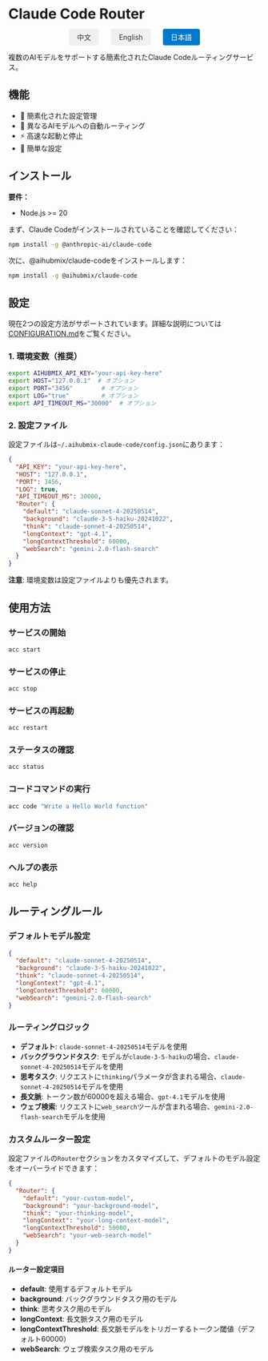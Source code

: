 # Claude Code Router

<div align="center">
  <div style="margin-bottom: 20px;">
    <a href="./README.zh.md" style="margin: 0 10px; padding: 8px 16px; background-color: #f0f0f0; color: #333; text-decoration: none; border-radius: 4px;">中文</a>
    <a href="./README.md" style="margin: 0 10px; padding: 8px 16px; background-color: #f0f0f0; color: #333; text-decoration: none; border-radius: 4px;">English</a>
    <a href="./README.ja.md" style="margin: 0 10px; padding: 8px 16px; background-color: #007acc; color: white; text-decoration: none; border-radius: 4px;">日本語</a>
  </div>
</div>

複数のAIモデルをサポートする簡素化されたClaude Codeルーティングサービス。

## 機能

- 🚀 簡素化された設定管理
- 🔄 異なるAIモデルへの自動ルーティング
- ⚡ 高速な起動と停止
- 🔧 簡単な設定

## インストール

**要件：**
- Node.js >= 20

まず、Claude Codeがインストールされていることを確認してください：
```bash
npm install -g @anthropic-ai/claude-code
```

次に、@aihubmix/claude-codeをインストールします：
```bash
npm install -g @aihubmix/claude-code
```

## 設定

現在2つの設定方法がサポートされています。詳細な説明については[CONFIGURATION.md](./CONFIGURATION.md)をご覧ください。

### 1. 環境変数（推奨）

```bash
export AIHUBMIX_API_KEY="your-api-key-here"
export HOST="127.0.0.1"  # オプション
export PORT="3456"        # オプション
export LOG="true"         # オプション
export API_TIMEOUT_MS="30000"  # オプション
```

### 2. 設定ファイル

設定ファイルは`~/.aihubmix-claude-code/config.json`にあります：

```json
{
  "API_KEY": "your-api-key-here",
  "HOST": "127.0.0.1",
  "PORT": 3456,
  "LOG": true,
  "API_TIMEOUT_MS": 30000,
  "Router": {
    "default": "claude-sonnet-4-20250514",
    "background": "claude-3-5-haiku-20241022",
    "think": "claude-sonnet-4-20250514",
    "longContext": "gpt-4.1",
    "longContextThreshold": 60000,
    "webSearch": "gemini-2.0-flash-search"
  }
}
```

**注意**: 環境変数は設定ファイルよりも優先されます。

## 使用方法

### サービスの開始

```bash
acc start
```

### サービスの停止

```bash
acc stop
```

### サービスの再起動

```bash
acc restart
```

### ステータスの確認

```bash
acc status
```

### コードコマンドの実行

```bash
acc code "Write a Hello World function"
```

### バージョンの確認

```bash
acc version
```

### ヘルプの表示

```bash
acc help
```

## ルーティングルール

### デフォルトモデル設定

```json
{
  "default": "claude-sonnet-4-20250514",
  "background": "claude-3-5-haiku-20241022", 
  "think": "claude-sonnet-4-20250514",
  "longContext": "gpt-4.1",
  "longContextThreshold": 60000,
  "webSearch": "gemini-2.0-flash-search"
}
```

### ルーティングロジック

- **デフォルト**: `claude-sonnet-4-20250514`モデルを使用
- **バックグラウンドタスク**: モデルが`claude-3-5-haiku`の場合、`claude-sonnet-4-20250514`モデルを使用
- **思考タスク**: リクエストに`thinking`パラメータが含まれる場合、`claude-sonnet-4-20250514`モデルを使用
- **長文脈**: トークン数が60000を超える場合、`gpt-4.1`モデルを使用
- **ウェブ検索**: リクエストに`web_search`ツールが含まれる場合、`gemini-2.0-flash-search`モデルを使用

### カスタムルーター設定

設定ファイルの`Router`セクションをカスタマイズして、デフォルトのモデル設定をオーバーライドできます：

```json
{
  "Router": {
    "default": "your-custom-model",
    "background": "your-background-model", 
    "think": "your-thinking-model",
    "longContext": "your-long-context-model",
    "longContextThreshold": 50000,
    "webSearch": "your-web-search-model"
  }
}
```

#### ルーター設定項目

- **default**: 使用するデフォルトモデル
- **background**: バックグラウンドタスク用のモデル
- **think**: 思考タスク用のモデル  
- **longContext**: 長文脈タスク用のモデル
- **longContextThreshold**: 長文脈モデルをトリガーするトークン閾値（デフォルト60000）
- **webSearch**: ウェブ検索タスク用のモデル
